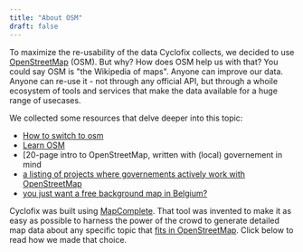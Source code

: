 ```yaml
---
title: "About OSM"
draft: false
---
```


To maximize the re-usability of the data Cyclofix collects, we decided to use [OpenStreetMap](https://welcome.openstreetmap.org/) (OSM). But why? How does OSM help us with that? You could say OSM is "the Wikipedia of maps". Anyone can improve our data. Anyone can re-use it - not through any official API, but through a whoile ecosystem of tools and services that make the data available for a huge range of usecases.

We collected some resources that delve deeper into this topic:

- [How to switch to osm](https://switch2osm.org/)
- [Learn OSM](https://learnosm.org/)
- [20-page intro to OpenStreetMap[](https://blog.openstreetmap.org/wp-content/uploads/2020/07/Providing-data-to-OpenStreetMap.pdf), written with (local) governement in mind
- [a listing of projects where governements actively work with OpenStreetMap](https://wiki.openstreetmap.org/wiki/OpenStreetMap_for_Government)
- [you just want a free background map in Belgium?](https://openstreetmap.be/en/projects/belgium-baselayer.html)

Cyclofix was built using [MapComplete](https://github.com/pietervdvn/MapComplete). That tool was invented to make it as easy as possible to harness the power of the crowd to generate detailed map data about any specific topic that [fits in OpenStreetMap](https://wiki.openstreetmap.org/wiki/How_We_Map). Click below to read how we made that choice.
